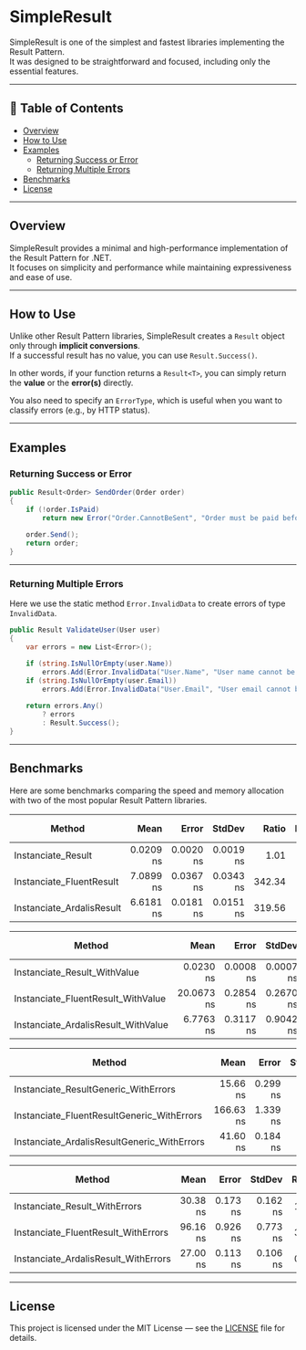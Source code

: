 # SimpleResult

SimpleResult is one of the simplest and fastest libraries implementing the Result Pattern.  
It was designed to be straightforward and focused, including only the essential features.

---

## 📑 Table of Contents
- [Overview](#overview)
- [How to Use](#how-to-use)
- [Examples](#examples)
  - [Returning Success or Error](#returning-success-or-error)
  - [Returning Multiple Errors](#returning-multiple-errors)
- [Benchmarks](#benchmarks)
- [License](#license)

---

## Overview

SimpleResult provides a minimal and high-performance implementation of the Result Pattern for .NET.  
It focuses on simplicity and performance while maintaining expressiveness and ease of use.

---

## How to Use

Unlike other Result Pattern libraries, SimpleResult creates a `Result` object only through **implicit conversions**.  
If a successful result has no value, you can use `Result.Success()`.  

In other words, if your function returns a `Result<T>`, you can simply return the **value** or the **error(s)** directly.

You also need to specify an `ErrorType`, which is useful when you want to classify errors (e.g., by HTTP status).

---

## Examples

### Returning Success or Error

```csharp
public Result<Order> SendOrder(Order order) 
{
    if (!order.IsPaid)
        return new Error("Order.CannotBeSent", "Order must be paid before it can be sent", ErrorType.InvalidState);
    
    order.Send();
    return order;
}
```

---

### Returning Multiple Errors

Here we use the static method `Error.InvalidData` to create errors of type `InvalidData`.

```csharp
public Result ValidateUser(User user) 
{
    var errors = new List<Error>();

    if (string.IsNullOrEmpty(user.Name))
        errors.Add(Error.InvalidData("User.Name", "User name cannot be null or empty"));
    if (string.IsNullOrEmpty(user.Email))
        errors.Add(Error.InvalidData("User.Email", "User email cannot be null or empty"));
    
    return errors.Any() 
        ? errors 
        : Result.Success();
}
```

---

## Benchmarks

Here are some benchmarks comparing the speed and memory allocation with two of the most popular Result Pattern libraries.

| Method                                      | Mean      | Error     | StdDev    | Ratio  | RatioSD | Gen0   | Allocated | Alloc Ratio |
|-------------------------------------------- |----------:|----------:|----------:|-------:|--------:|-------:|----------:|------------:|
| Instanciate_Result                          | 0.0209 ns | 0.0020 ns | 0.0019 ns |   1.01 |    0.12 |      - |         - |          NA |
| Instanciate_FluentResult                    | 7.0899 ns | 0.0367 ns | 0.0343 ns | 342.34 |   29.05 | 0.0089 |      56 B |          NA |
| Instanciate_ArdalisResult                   | 6.6181 ns | 0.0181 ns | 0.0151 ns | 319.56 |   27.09 | 0.0115 |      72 B |          NA |

| Method                                      | Mean       | Error     | StdDev    | Median     | Ratio  | RatioSD | Gen0   | Allocated | Alloc Ratio |
|-------------------------------------------- |-----------:|----------:|----------:|-----------:|-------:|--------:|-------:|----------:|------------:|
| Instanciate_Result_WithValue                |  0.0230 ns | 0.0008 ns | 0.0007 ns |  0.0228 ns |   1.00 |    0.04 |      - |         - |          NA |
| Instanciate_FluentResult_WithValue          | 20.0673 ns | 0.2854 ns | 0.2670 ns | 20.1302 ns | 875.04 |   28.54 | 0.0179 |     112 B |          NA |
| Instanciate_ArdalisResult_WithValue         |  6.7763 ns | 0.3117 ns | 0.9042 ns |  6.3659 ns | 295.48 |   40.24 | 0.0102 |      64 B |          NA |

| Method                                      | Mean      | Error    | StdDev   | Ratio | RatioSD | Gen0   | Allocated | Alloc Ratio |
|-------------------------------------------- |----------:|---------:|---------:|------:|--------:|-------:|----------:|------------:|
| Instanciate_ResultGeneric_WithErrors        |  15.66 ns | 0.299 ns | 0.280 ns |  1.00 |    0.02 | 0.0242 |     152 B |        1.00 |
| Instanciate_FluentResultGeneric_WithErrors  | 166.63 ns | 1.339 ns | 1.187 ns | 10.64 |    0.20 | 0.1273 |     800 B |        5.26 |
| Instanciate_ArdalisResultGeneric_WithErrors |  41.60 ns | 0.184 ns | 0.153 ns |  2.66 |    0.05 | 0.0510 |     320 B |        2.11 |

| Method                                      | Mean     | Error    | StdDev   | Ratio | RatioSD | Gen0   | Gen1   | Allocated | Alloc Ratio |
|-------------------------------------------- |---------:|---------:|---------:|------:|--------:|-------:|-------:|----------:|------------:|
| Instanciate_Result_WithErrors               | 30.38 ns | 0.173 ns | 0.162 ns |  1.00 |    0.01 | 0.0408 |      - |     256 B |        1.00 |
| Instanciate_FluentResult_WithErrors         | 96.16 ns | 0.926 ns | 0.773 ns |  3.17 |    0.03 | 0.0867 | 0.0001 |     544 B |        2.12 |
| Instanciate_ArdalisResult_WithErrors        | 27.00 ns | 0.113 ns | 0.106 ns |  0.89 |    0.01 | 0.0408 |      - |     256 B |        1.00 |

---

## License

This project is licensed under the MIT License — see the [LICENSE](LICENSE) file for details.
